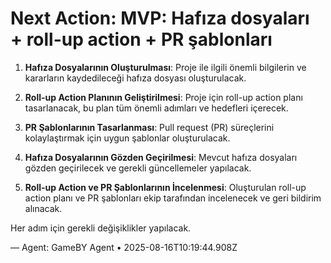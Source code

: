 # Next Action: MVP: Hafıza dosyaları + roll-up action + PR şablonları

1. **Hafıza Dosyalarının Oluşturulması**: Proje ile ilgili önemli bilgilerin ve kararların kaydedileceği hafıza dosyası oluşturulacak. 

2. **Roll-up Action Planının Geliştirilmesi**: Proje için roll-up action planı tasarlanacak, bu plan tüm önemli adımları ve hedefleri içerecek.

3. **PR Şablonlarının Tasarlanması**: Pull request (PR) süreçlerini kolaylaştırmak için uygun şablonlar oluşturulacak.

4. **Hafıza Dosyalarının Gözden Geçirilmesi**: Mevcut hafıza dosyaları gözden geçirilecek ve gerekli güncellemeler yapılacak.

5. **Roll-up Action ve PR Şablonlarının İncelenmesi**: Oluşturulan roll-up action planı ve PR şablonları ekip tarafından incelenecek ve geri bildirim alınacak. 

Her adım için gerekli değişiklikler yapılacak. 

— Agent: GameBY Agent • 2025-08-16T10:19:44.908Z
